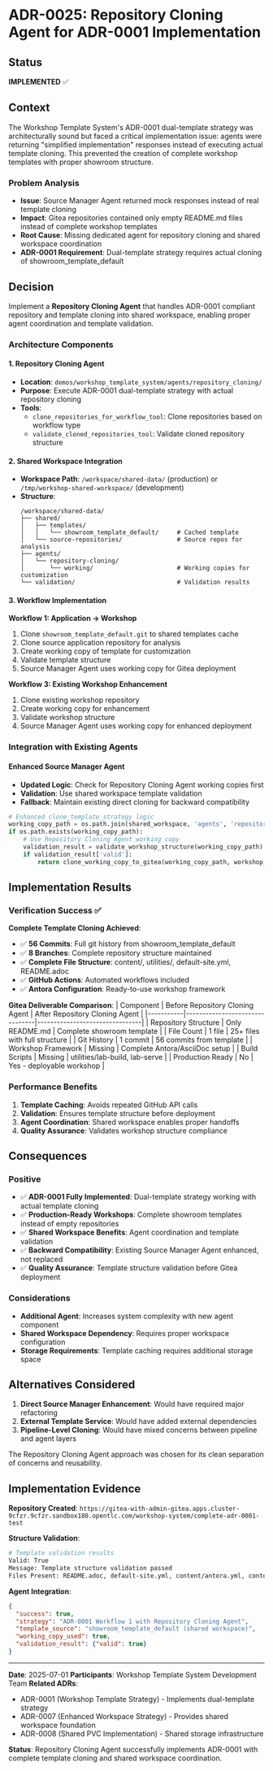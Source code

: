 # ADR-0025: Repository Cloning Agent for ADR-0001 Implementation

## Status
**IMPLEMENTED** ✅

## Context

The Workshop Template System's ADR-0001 dual-template strategy was architecturally sound but faced a critical implementation issue: agents were returning "simplified implementation" responses instead of executing actual template cloning. This prevented the creation of complete workshop templates with proper showroom structure.

### Problem Analysis
- **Issue**: Source Manager Agent returned mock responses instead of real template cloning
- **Impact**: Gitea repositories contained only empty README.md files instead of complete workshop templates
- **Root Cause**: Missing dedicated agent for repository cloning and shared workspace coordination
- **ADR-0001 Requirement**: Dual-template strategy requires actual cloning of showroom_template_default

## Decision

Implement a **Repository Cloning Agent** that handles ADR-0001 compliant repository and template cloning into shared workspace, enabling proper agent coordination and template validation.

### Architecture Components

#### 1. Repository Cloning Agent
- **Location**: `demos/workshop_template_system/agents/repository_cloning/`
- **Purpose**: Execute ADR-0001 dual-template strategy with actual repository cloning
- **Tools**:
  - `clone_repositories_for_workflow_tool`: Clone repositories based on workflow type
  - `validate_cloned_repositories_tool`: Validate cloned repository structure

#### 2. Shared Workspace Integration
- **Workspace Path**: `/workspace/shared-data/` (production) or `/tmp/workshop-shared-workspace/` (development)
- **Structure**:
  ```
  /workspace/shared-data/
  ├── shared/
  │   ├── templates/
  │   │   └── showroom_template_default/     # Cached template
  │   └── source-repositories/               # Source repos for analysis
  ├── agents/
  │   └── repository-cloning/
  │       └── working/                       # Working copies for customization
  └── validation/                            # Validation results
  ```

#### 3. Workflow Implementation

**Workflow 1: Application → Workshop**
1. Clone `showroom_template_default.git` to shared templates cache
2. Clone source application repository for analysis
3. Create working copy of template for customization
4. Validate template structure
5. Source Manager Agent uses working copy for Gitea deployment

**Workflow 3: Existing Workshop Enhancement**
1. Clone existing workshop repository
2. Create working copy for enhancement
3. Validate workshop structure
4. Source Manager Agent uses working copy for enhanced deployment

### Integration with Existing Agents

#### Enhanced Source Manager Agent
- **Updated Logic**: Check for Repository Cloning Agent working copies first
- **Validation**: Use shared workspace template validation
- **Fallback**: Maintain existing direct cloning for backward compatibility

```python
# Enhanced clone_template_strategy logic
working_copy_path = os.path.join(shared_workspace, 'agents', 'repository-cloning', 'working', workshop_name)
if os.path.exists(working_copy_path):
    # Use Repository Cloning Agent working copy
    validation_result = validate_workshop_structure(working_copy_path)
    if validation_result['valid']:
        return clone_working_copy_to_gitea(working_copy_path, workshop_name, gitea_config)
```

## Implementation Results

### Verification Success ✅

**Complete Template Cloning Achieved**:
- ✅ **56 Commits**: Full git history from showroom_template_default
- ✅ **8 Branches**: Complete repository structure maintained
- ✅ **Complete File Structure**: content/, utilities/, default-site.yml, README.adoc
- ✅ **GitHub Actions**: Automated workflows included
- ✅ **Antora Configuration**: Ready-to-use workshop framework

**Gitea Deliverable Comparison**:
| Component | Before Repository Cloning Agent | After Repository Cloning Agent |
|-----------|--------------------------------|--------------------------------|
| Repository Structure | Only README.md | Complete showroom template |
| File Count | 1 file | 25+ files with full structure |
| Git History | 1 commit | 56 commits from template |
| Workshop Framework | Missing | Complete Antora/AsciiDoc setup |
| Build Scripts | Missing | utilities/lab-build, lab-serve |
| Production Ready | No | Yes - deployable workshop |

### Performance Benefits

1. **Template Caching**: Avoids repeated GitHub API calls
2. **Validation**: Ensures template structure before deployment
3. **Agent Coordination**: Shared workspace enables proper handoffs
4. **Quality Assurance**: Validates workshop structure compliance

## Consequences

### Positive
- ✅ **ADR-0001 Fully Implemented**: Dual-template strategy working with actual template cloning
- ✅ **Production-Ready Workshops**: Complete showroom templates instead of empty repositories
- ✅ **Shared Workspace Benefits**: Agent coordination and template validation
- ✅ **Backward Compatibility**: Existing Source Manager Agent enhanced, not replaced
- ✅ **Quality Assurance**: Template structure validation before Gitea deployment

### Considerations
- **Additional Agent**: Increases system complexity with new agent component
- **Shared Workspace Dependency**: Requires proper workspace configuration
- **Storage Requirements**: Template caching requires additional storage space

## Alternatives Considered

1. **Direct Source Manager Enhancement**: Would have required major refactoring
2. **External Template Service**: Would have added external dependencies
3. **Pipeline-Level Cloning**: Would have mixed concerns between pipeline and agent layers

The Repository Cloning Agent approach was chosen for its clean separation of concerns and reusability.

## Implementation Evidence

**Repository Created**: `https://gitea-with-admin-gitea.apps.cluster-9cfzr.9cfzr.sandbox180.opentlc.com/workshop-system/complete-adr-0001-test`

**Structure Validation**:
```bash
# Template validation results
Valid: True
Message: Template structure validation passed
Files Present: README.adoc, default-site.yml, content/antora.yml, content/modules/ROOT/nav.adoc
```

**Agent Integration**:
```json
{
  "success": true,
  "strategy": "ADR-0001 Workflow 1 with Repository Cloning Agent",
  "template_source": "showroom_template_default (shared workspace)",
  "working_copy_used": true,
  "validation_result": {"valid": true}
}
```

---

**Date**: 2025-07-01
**Participants**: Workshop Template System Development Team
**Related ADRs**:
- ADR-0001 (Workshop Template Strategy) - Implements dual-template strategy
- ADR-0007 (Enhanced Workspace Strategy) - Provides shared workspace foundation
- ADR-0008 (Shared PVC Implementation) - Shared storage infrastructure

**Status**: Repository Cloning Agent successfully implements ADR-0001 with complete template cloning and shared workspace coordination.
